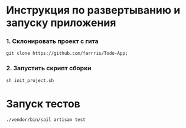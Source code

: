 # Инструкция по развертыванию и запуску приложения

### 1. Склонировать проект с гита
`git clone https://github.com/farrris/Todo-App;`
### 2. Запустить скрипт сборки
`sh init_project.sh`
 
# Запуск тестов

`./vendor/bin/sail artisan test`
